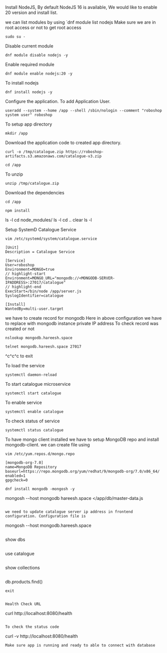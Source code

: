 Install NodeJS, By default NodeJS 16 is available, We would like to enable 20 version and install list.

we can list modules by using `dnf module list nodejs
 Make sure we are in root access or not to get root access
 ```
 sudo su -
 ```
Disable current module 
```
dnf module disable nodejs -y
```
Enable required module
```
dnf module enable nodejs:20 -y
```
To install nodejs 
```
dnf install nodejs -y
```
Configure the application.
To add Application User.
```
useradd --system --home /app --shell /sbin/nologin --comment "roboshop system user" roboshop
```
To setup app directory
```
mkdir /app
```
Download the application code to created app directory. 
```
curl -o /tmp/catalogue.zip https://roboshop-artifacts.s3.amazonaws.com/catalogue-v3.zip 
```
```
cd /app
```
To unzip
```
unzip /tmp/catalogue.zip
```
Download the dependencies
```
cd /app
```
```
npm install
```
ls -l
cd node_modules/
ls -l
cd ..
clear
ls -l

Setup SystemD Catalogue Service
```
vim /etc/systemd/system/catalogue.service
```

```
[Unit]
Description = Catalogue Service

[Service]
User=roboshop
Environment=MONGO=true
// highlight-start
Environment=MONGO_URL="mongodb://<MONGODB-SERVER-IPADDRESS>:27017/catalogue"
// highlight-end
ExecStart=/bin/node /app/server.js
SyslogIdentifier=catalogue

[Install]
WantedBy=multi-user.target
```
we have to create record for mongodb
Here in above configuration we have to replace <MONGODB-SERVER-IPADDRESS> with mongodb instance private IP address
To check record was created or not 
```
nslookup mongodb.hareesh.space
```
```
telnet mongodb.hareesh.space 27017
```
^c^c^c to exit 

To load the service
```
systemctl daemon-reload
```

To start catalogue microservice
```
systemctl start catalogue
```

To enable service
```
systemctl enable catalogue
```

To check status of service 
```
systemctl status catalogue
```

To have mongo client installed we have to setup MongoDB repo and install mongodb-client. we can create file using
```
vim /etc/yum.repos.d/mongo.repo
```
```
[mongodb-org-7.0]
name=MongoDB Repository
baseurl=https://repo.mongodb.org/yum/redhat/9/mongodb-org/7.0/x86_64/
enabled=1
gpgcheck=0
```

```
dnf install mongodb -mongosh -y

```
mongosh --host mongodb hareesh.space </app/db/master-data.js
```

we need to update catalogue server ip address in frontend configuration. Configuration file is 

```
mongosh --host mongodb.hareesh.space
```
```
show dbs
```
```
use catalogue
```
```
show collections
```
```
db.products.find()
```
exit


Health Check URL
```
curl http://localhost:8080/health
```

To check the status code 
```
curl -v http://localhost:8080/health
```
Make sure app is running and ready to able to connect with database